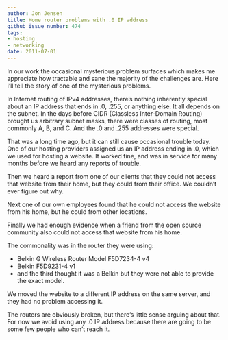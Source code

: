 ```yaml
---
author: Jon Jensen
title: Home router problems with .0 IP address
github_issue_number: 474
tags:
- hosting
- networking
date: 2011-07-01
---
```




In our work the occasional mysterious problem surfaces which makes me appreciate how tractable and sane the majority of the challenges are. Here I’ll tell the story of one of the mysterious problems.

In Internet routing of IPv4 addresses, there’s nothing inherently special about an IP address that ends in .0, .255, or anything else. It all depends on the subnet. In the days before CIDR (Classless Inter-Domain Routing) brought us arbitrary subnet masks, there were classes of routing, most commonly A, B, and C. And the .0 and .255 addresses were special.

That was a long time ago, but it can still cause occasional trouble today. One of our hosting providers assigned us an IP address ending in .0, which we used for hosting a website. It worked fine, and was in service for many months before we heard any reports of trouble.

Then we heard a report from one of our clients that they could not access that website from their home, but they could from their office. We couldn’t ever figure out why.

Next one of our own employees found that he could not access the website from his home, but he could from other locations.

Finally we had enough evidence when a friend from the open source community also could not access that website from his home.

The commonality was in the router they were using:

- Belkin G Wireless Router Model F5D7234-4 v4
- Belkin F5D9231-4 v1
- and the third thought it was a Belkin but they were not able to provide the exact model.

We moved the website to a different IP address on the same server, and they had no problem accessing it.

The routers are obviously broken, but there’s little sense arguing about that. For now we avoid using any .0 IP address because there are going to be some few people who can’t reach it.


